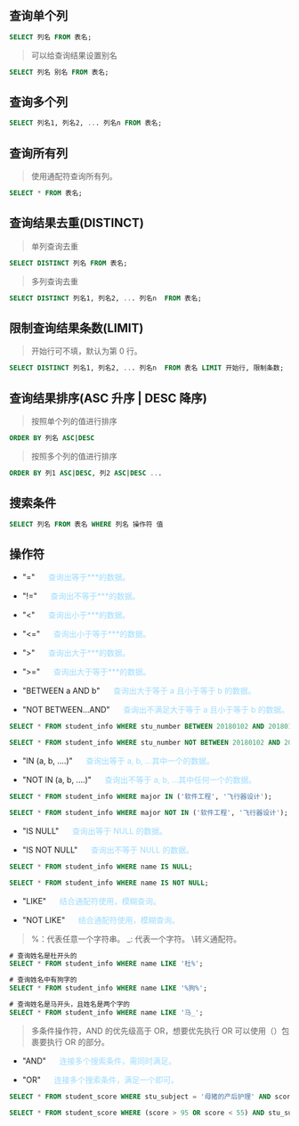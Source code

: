 ## 查询单个列

```sql
SELECT 列名 FROM 表名;
```

> 可以给查询结果设置别名

```sql
SELECT 列名 别名 FROM 表名;
```

## 查询多个列

```sql
SELECT 列名1, 列名2, ... 列名n FROM 表名;
```

## 查询所有列

> 使用通配符查询所有列。

```sql
SELECT * FROM 表名;
```

## 查询结果去重(DISTINCT)

> 单列查询去重

```sql
SELECT DISTINCT 列名 FROM 表名;
```

> 多列查询去重

```sql
SELECT DISTINCT 列名1, 列名2, ... 列名n  FROM 表名;
```

## 限制查询结果条数(LIMIT)

> 开始行可不填，默认为第 0 行。

```sql
SELECT DISTINCT 列名1, 列名2, ... 列名n  FROM 表名 LIMIT 开始行, 限制条数;
```

## 查询结果排序(ASC 升序 | DESC 降序)

> 按照单个列的值进行排序

```sql
ORDER BY 列名 ASC|DESC
```

> 按照多个列的值进行排序

```sql
ORDER BY 列1 ASC|DESC, 列2 ASC|DESC ...
```

## 搜索条件

```sql
SELECT 列名 FROM 表名 WHERE 列名 操作符 值
```

## 操作符

- "=" <span style="color:#9cdcfe; padding-left:20px">查询出等于\*\*\*的数据。</span>

- "!=" <span style="color:#9cdcfe; padding-left:20px">查询出不等于\*\*\*的数据。</span>

- "<" <span style="color:#9cdcfe; padding-left:20px">查询出小于\*\*\*的数据。</span>

- "<=" <span style="color:#9cdcfe; padding-left:20px">查询出小于等于\*\*\*的数据。</span>

- ">" <span style="color:#9cdcfe; padding-left:20px">查询出大于\*\*\*的数据。</span>

- ">=" <span style="color:#9cdcfe; padding-left:20px">查询出大于等于\*\*\*的数据。</span>

- "BETWEEN a AND b" <span style="color:#9cdcfe; padding-left:20px">查询出大于等于 a 且小于等于 b 的数据。</span>

- "NOT BETWEEN...AND" <span style="color:#9cdcfe; padding-left:20px">查询出不满足大于等于 a 且小于等于 b 的数据。</span>

```sql
SELECT * FROM student_info WHERE stu_number BETWEEN 20180102 AND 20180104;

SELECT * FROM student_info WHERE stu_number NOT BETWEEN 20180102 AND 20180104;
```

- "IN (a, b, ....)" <span style="color:#9cdcfe; padding-left:20px">查询出等于 a, b, ...其中一个的数据。</span>

- "NOT IN (a, b, ....)" <span style="color:#9cdcfe; padding-left:20px">查询出不等于 a, b, ...其中任何一个的数据。</span>

```sql
SELECT * FROM student_info WHERE major IN ('软件工程', '飞行器设计');

SELECT * FROM student_info WHERE major NOT IN ('软件工程', '飞行器设计');
```

- "IS NULL" <span style="color:#9cdcfe; padding-left:20px">查询出等于 NULL 的数据。</span>

- "IS NOT NULL" <span style="color:#9cdcfe; padding-left:20px">查询出不等于 NULL 的数据。</span>

```sql
SELECT * FROM student_info WHERE name IS NULL;

SELECT * FROM student_info WHERE name IS NOT NULL;
```

- "LIKE" <span style="color:#9cdcfe; padding-left:20px">结合通配符使用，模糊查询。</span>

- "NOT LIKE" <span style="color:#9cdcfe; padding-left:20px">结合通配符使用，模糊查询。</span>

> %：代表任意一个字符串。 \_: 代表一个字符。 \转义通配符。

```sql
# 查询姓名是杜开头的
SELECT * FROM student_info WHERE name LIKE '杜%';

# 查询姓名中有狗字的
SELECT * FROM student_info WHERE name LIKE '%狗%';

# 查询姓名是马开头，且姓名是两个字的
SELECT * FROM student_info WHERE name LIKE '马_';
```

> 多条件操作符，AND 的优先级高于 OR，想要优先执行 OR 可以使用（）包裹要执行 OR 的部分。

- "AND" <span style="color:#9cdcfe; padding-left:20px">连接多个搜索条件，需同时满足。</span>

- "OR" <span style="color:#9cdcfe; padding-left:20px">连接多个搜索条件，满足一个即可。</span>

```sql
SELECT * FROM student_score WHERE stu_subject = '母猪的产后护理' AND score > 75;

SELECT * FROM student_score WHERE (score > 95 OR score < 55) AND stu_subject = '母猪的产后护理';
```

